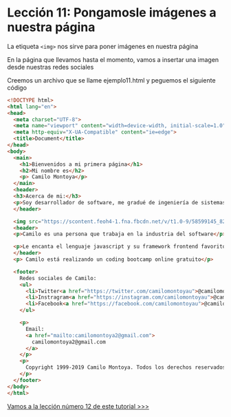 # Lección 11: Pongamosle imágenes a nuestra página

La etiqueta `<img>` nos sirve para poner imágenes en nuestra página

En la página que llevamos hasta el momento, vamos a insertar una imagen desde nuestras redes sociales

Creemos un archivo que se llame ejemplo11.html y peguemos el siguiente código

```html
<!DOCTYPE html>
<html lang="en">
<head>
  <meta charset="UTF-8">
  <meta name="viewport" content="width=device-width, initial-scale=1.0">
  <meta http-equiv="X-UA-Compatible" content="ie=edge">
  <title>Document</title>
</head>
<body>
  <main>
    <h1>Bienvenidos a mi primera página</h1>
    <h2>Mi nombre es</h2>
    <p> Camilo Montoya</p>
  </main>
  <header>
  <h3>Acerca de mi:</h3>
  <p>Soy desarrollador de software, me gradué de ingeniería de sistemas hace algunos años, llevo trabajando como desarrollador desde el 2006, pero la primera vez que hice código, fue en 1999 cuando estaba en octavo grado, es decir hace 20 años que programo</p>
  </header>

  <img src="https://scontent.feoh4-1.fna.fbcdn.net/v/t1.0-9/58599145_826727507691617_8858138235730132992_n.jpg?_nc_cat=105&_nc_ohc=bqQiPFMFa_EAQkX4b5OvM6f_brs0hRhdmLorXD1cVWLbdUB1VB-XEpMOQ&_nc_ht=scontent.feoh4-1.fna&oh=1c3f09ec0c524d21acc26c24e13fa359&oe=5E7C0F0F" />
  <header>
  <p>Camilo es una persona que trabaja en la industria del software</p>

  <p>Le encanta el lenguaje javascript y su framework frontend favorito es vueJS</p>
  </header>
  <p> Camilo está realizando un coding bootcamp online gratuito</p>

  <footer>
    Redes sociales de Camilo:
    <ul>
      <li>Twitter<a href="https://twitter.com/camilomontoyau">@camilomontoyau</a></li>
      <li>Instragram<a href="https://instagram.com/camilomontoyau">@camilomontoyau</a></li>
      <li>Facebook<a href="https://facebook.com/camilomontoyau">@camilomontoyau</a></li>
    </ul>

    <p>
      Email:
      <a href="mailto:camilomontoya2@gmail.com">
        camilomontoya2@gmail.com
      </a>
    </p>
    <p>
      Copyright 1999-2019 Camilo Montoya. Todos los derechos reservados.
    </p>
  </footer>
</body>
</html>
```
[Vamos a la lección número 12 de este tutorial >>>](leccion12.md)